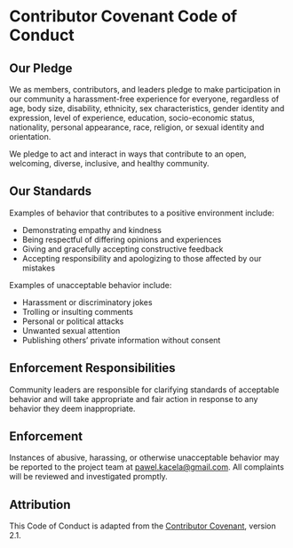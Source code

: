 # Contributor Covenant Code of Conduct

## Our Pledge

We as members, contributors, and leaders pledge to make participation in our community a harassment-free experience for everyone, regardless of age, body size, disability, ethnicity, sex characteristics, gender identity and expression, level of experience, education, socio-economic status, nationality, personal appearance, race, religion, or sexual identity and orientation.

We pledge to act and interact in ways that contribute to an open, welcoming, diverse, inclusive, and healthy community.

## Our Standards

Examples of behavior that contributes to a positive environment include:

- Demonstrating empathy and kindness
- Being respectful of differing opinions and experiences
- Giving and gracefully accepting constructive feedback
- Accepting responsibility and apologizing to those affected by our mistakes

Examples of unacceptable behavior include:

- Harassment or discriminatory jokes
- Trolling or insulting comments
- Personal or political attacks
- Unwanted sexual attention
- Publishing others’ private information without consent

## Enforcement Responsibilities

Community leaders are responsible for clarifying standards of acceptable behavior and will take appropriate and fair action in response to any behavior they deem inappropriate.

## Enforcement

Instances of abusive, harassing, or otherwise unacceptable behavior may be reported to the project team at pawel.kacela@gmail.com. All complaints will be reviewed and investigated promptly.

## Attribution

This Code of Conduct is adapted from the [Contributor Covenant](https://www.contributor-covenant.org), version 2.1.
